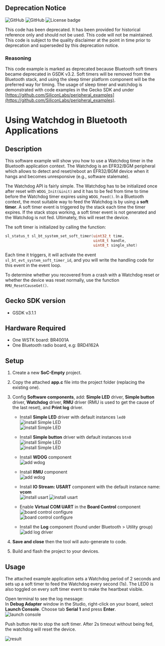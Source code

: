 ## Deprecation Notice
![GitHub](https://img.shields.io/badge/Type-Virtual%20Application-green)
![GitHub](https://img.shields.io/badge/Technology-Bluetooth-green)
![License badge](https://img.shields.io/badge/License-zlib-green)

This code has been deprecated. It has been provided for historical reference only and should not be used. This code will not be maintained. This code is subject to the quality disclaimer at the point in time prior to deprecation and superseded by this deprecation notice.

### Reasoning

This code example is marked as deprecated because Bluetooth soft timers became deprecated in GSDK v3.2. Soft timers will be removed from the Bluetooth stack, and using the sleep timer platform component will be the preferred way for timing. The usage of sleep timer and watchdog is demonstrated with code examples in the Gecko SDK and under [https://github.com/SiliconLabs/peripheral_examples](https://github.com/SiliconLabs/peripheral_examples). 



# Using Watchdog in Bluetooth Applications

## Description

This software example will show you how to use a Watchdog timer in the Bluetooth application context. The Watchdog is an EFR32/BGM peripheral which allows to detect and reset/reboot an EFR32/BGM device when it hangs and becomes unresponsive (e.g., software stalemate).

The Watchdog API is fairly simple. The Watchdog has to be initialized once after reset with `WDOG_Init(&init)` and it has to be fed from time to time before the Watchdog timer expires using `WDOG_Feed()`. In a Bluetooth context, the most suitable way to feed the Watchdog is by using a **soft timer**. A soft timer event is triggered by the stack each time the timer expires. If the stack stops working, a soft timer event is not generated and the Watchdog is not fed. Ultimately, this will reset the device.

The soft timer is initialized by calling the function:

```C
sl_status_t sl_bt_system_set_soft_timer(uint32_t time,
                                        uint8_t handle,
                                        uint8_t single_shot)
```

Each time it triggers, it will activate the event `sl_bt_evt_system_soft_timer_id`, and you will write the handling code for this event in the event loop.

To determine whether you recovered from a crash with a Watchdog reset or whether the device was reset normally, use the function `RMU_ResetCauseGet()`.

## Gecko SDK version ##

- GSDK v3.1.1

## Hardware Required ##

- One WSTK board: BR4001A
- One Bluetooth radio board, e.g: BRD4162A

## Setup

1. Create a new **SoC-Empty** project.

2. Copy the attached **app.c** file into the project folder (replacing the existing one).

3. Config **Software components**, add: **Simple LED** driver,  **Simple button** driver, **Watchdog** driver, **RMU** driver (RMU is used to get the cause of the last reset), and **Print log** driver.  

    - Install **Simple LED** driver with default instances `led0`  
    ![install Simple LED](images/add_simple_led_driver_1.png)  
    ![install Simple LED](images/add_simple_led_driver_2.png)  

    - Install **Simple button** driver with default instances `btn0`  
    ![install Simple LED](images/add_simple_button_driver_1.png)  
    ![install Simple LED](images/add_simple_button_driver_2.png)  

    - Install **WDOG** component  
    ![add wdog](images/add_wdog.png)  

    - Install **RMU** component  
    ![add wdog](images/add_rmu.png)  

    - Install **IO Stream: USART** component with the default instance name: **vcom**  
    ![install usart](images/add_log_1.png)
    ![install usart](images/add_log_2.png)

    - Enable **Virtual COM UART** in the **Board Control** component  
    ![board control configure](images/add_log_3.png)  
    ![board control configure](images/add_log_4.png)  

    - Install the **Log** component (found under Bluetooth > Utility group)
    ![add log driver](images/add_log_5.png)  

4. **Save and close** then the tool will auto-generate to code.

5. Build and flash the project to your devices.

## Usage

The attached example application sets a Watchdog period of 2 seconds and sets up a soft timer to feed the Watchdog every second (1s). The LED0 is also toggled on every soft timer event to make the heartbeat visible.

Open terminal to see the log message:  
In **Debug Adapter** window in the Studio, right-click on your board, select **Launch Console**. Choose tab **Serial 1** and press **Enter**.  
![launch console](images/launch_console.png)  

Push button `PB0` to stop the soft timer. After 2s timeout without being fed, the watchdog will reset the device.  

![result](images/result.png)  
